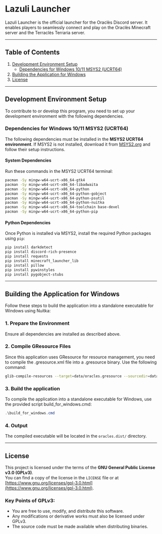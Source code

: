 # **Lazuli Launcher**

Lazuli Launcher is the official launcher for the Oraclès Discord server. It enables players to seamlessly connect and play on the Oraclès Minecraft server and the Terraclès Terraria server.

---

## **Table of Contents**
1. [Development Environment Setup](#development-environment-setup)
    - [Dependencies for Windows 10/11 MSYS2 (UCRT64)](#dependencies-for-windows-1011-msys2-ucrt64)
2. [Building the Application for Windows](#building-the-application-for-windows)
3. [License](#license)

---

## **Development Environment Setup**

To contribute to or develop this program, you need to set up your development environment with the following dependencies.

### **Dependencies for Windows 10/11 MSYS2 (UCRT64)**

The following dependencies must be installed in the **MSYS2 UCRT64 environment**. If MSYS2 is not installed, download it from [MSYS2.org](https://www.msys2.org/) and follow their setup instructions.

#### **System Dependencies**
Run these commands in the MSYS2 UCRT64 terminal:
```bash
pacman -Sy mingw-w64-ucrt-x86_64-gtk4
pacman -Sy mingw-w64-ucrt-x86_64-libadwaita
pacman -Sy mingw-w64-ucrt-x86_64-python
pacman -Sy mingw-w64-ucrt-x86_64-python-gobject
pacman -Sy mingw-w64-ucrt-x86_64-python-psutil
pacman -Sy mingw-w64-ucrt-x86_64-python-nuitka
pacman -Sy mingw-w64-ucrt-x86_64-toolchain base-devel
pacman -Sy mingw-w64-ucrt-x86_64-python-pip
```

#### **Python Dependencies**
Once Python is installed via MSYS2, install the required Python packages using `pip`:
```bash
pip install darkdetect
pip install discord-rich-presence
pip install requests
pip install minecraft_launcher_lib
pip install pillow
pip install pywinstyles
pip install pygobject-stubs
```

---

## **Building the Application for Windows**

Follow these steps to build the application into a standalone executable for Windows using Nuitka:

### **1. Prepare the Environment**
Ensure all dependencies are installed as described above.

### **2. Compile GResource Files**

Since this application uses GResource for resource management, you need to compile the .gresource.xml file into a .gresource binary. Use the following command:

```bash
glib-compile-resources --target=data/oracles.gresource --sourcedir=data data/oracles.gresource.xml
```

### **3. Build the application**
To compile the application into a standalone executable for Windows, use the provided script build_for_windows.cmd:
```powershell
.\build_for_windows.cmd
```

### **4. Output**
The compiled executable will be located in the `oracles.dist/` directory.

---

## **License**

This project is licensed under the terms of the **GNU General Public License v3.0 (GPLv3)**.  
You can find a copy of the license in the `LICENSE` file or at [https://www.gnu.org/licenses/gpl-3.0.html](https://www.gnu.org/licenses/gpl-3.0.html).

### Key Points of GPLv3:
- You are free to use, modify, and distribute this software.
- Any modifications or derivative works must also be licensed under GPLv3.
- The source code must be made available when distributing binaries.
